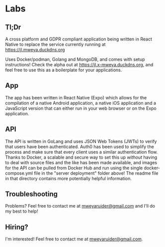 # Labs
## Tl;Dr
A cross platform and GDPR compliant application being written in React Native to replace the service currently running at https://jl.mweya.duckdns.org

Uses Docker/podman, Golang and MongoDB, and comes with setup instructions!
Check the alpha out at https://jl.x-mweya.duckdns.org, and feel free to use this as a boilerplate for your applications.

## App
The app has been written in React Native (Expo) which allows for the compilation of a native Android application, a native iOS application and a JavaScript version that can either run in your web browser or on the Expo application.

## API
The API is written in GoLang and uses JSON Web Tokens (JWTs) to verify that users have been authenticated. Auth0 has been used to simplify the process and make sure that every client uses a similar authentication flow. Thanks to Docker, a scalable and secure way to set this up *without* having to deal with source files and the like has been made available, and images for the API can be pulled from Docker Hub and run using the single docker-compose.yml file in the "server deployment" folder above!
The readme file in that directory contains more potentially helpful information.

## Troubleshooting
Problems? Feel free to contact me at mweyaruider@gmail.com and I'll do my best to help!

## Hiring?
I'm interested! Feel free to contact me at mweyaruider@gmail.com.
